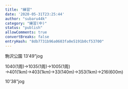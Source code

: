 ```yaml
---
title: "練習"
date: '2020-05-31T23:25:44'
author: "subaru44k"
category: "練習(中)"
status: "publish"
allowComments: true
convertBreaks: false
entryHash: "8db7731b96a0603fa0e5191b0cf53700"
---
```

駒沢公園
13'49"jog

1040(1周)→1035(1周)→1005(1周)
→401(1km)→403(1km)→33(140m)→353(1km)→216(600m)

10'38"jog

